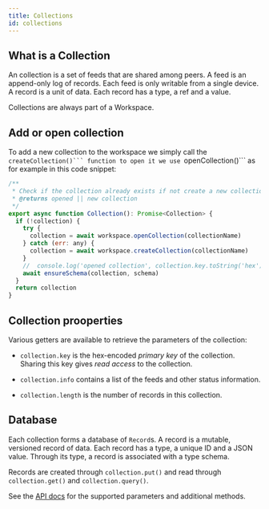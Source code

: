 ```yaml
---
title: Collections
id: collections
---
```


## What is a Collection
An collection is a set of feeds that are shared among peers.
A feed is an append-only log of records. Each feed is only writable from a single device.
A record is a unit of data. Each record has a type, a ref and a value.

Collections are always part of a Workspace.


## Add or open collection

To add a new collection to the workspace we simply call the ``createCollection()``` function to open it we use ``openCollection()``` as for example in this code snippet:


```js
/**
 * Check if the collection already exists if not create a new collection
 * @returns opened || new collection
 */
export async function Collection(): Promise<Collection> {
  if (!collection) {
    try {
      collection = await workspace.openCollection(collectionName)
    } catch (err: any) {
      collection = await workspace.createCollection(collectionName)
    }
    //  console.log('opened collection', collection.key.toString('hex'))
    await ensureSchema(collection, schema)
  }
  return collection
}
```

## Collection prooperties

Various getters are available to retrieve the parameters of the collection:

* `collection.key` is the hex-encoded *primary key* of the collection. Sharing this key gives *read access* to the collection.

* `collection.info` contains a list of the feeds and other status information.

* `collection.length` is the number of records in this collection.

## Database

Each collection forms a database of `Record`s. A record is a mutable, versioned record of data. Each record has a type, a unique ID and a JSON value. Through its type, a record is associated with a type schema.

Records are created through `collection.put()` and read through `collection.get()` and `collection.query()`.

See the <a href="/apidocs-client/classes/Collection.html" target="_blank">API docs</a> for the supported parameters and additional methods.
